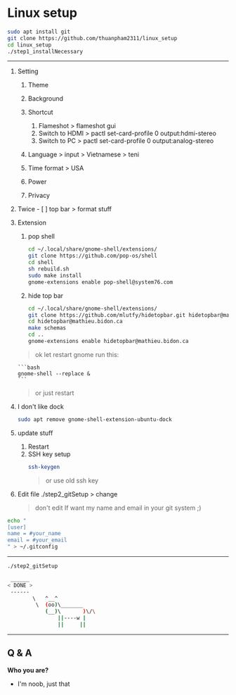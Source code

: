 # Linux setup

```bash
sudo apt install git
git clone https://github.com/thuanpham2311/linux_setup
cd linux_setup
./step1_installNecessary
```

---

1.  Setting

    1. Theme
    2. Background
    3. Shortcut

       1. Flameshot > flameshot gui
       2. Switch to HDMI > pactl set-card-profile 0 output:hdmi-stereo
       3. Switch to PC > pactl set-card-profile 0 output:analog-stereo

    4. Language > input > Vietnamese > teni
    5. Time format > USA
    6. Power
    7. Privacy

2.  Twice - [ ] top bar > format stuff

3.  Extension

    1. pop shell

       ```bash
       cd ~/.local/share/gnome-shell/extensions/
       git clone https://github.com/pop-os/shell
       cd shell
       sh rebuild.sh
       sudo make install
       gnome-extensions enable pop-shell@system76.com
       ```

    2. hide top bar

       ```bash
       cd ~/.local/share/gnome-shell/extensions/
       git clone https://github.com/mlutfy/hidetopbar.git hidetopbar@mathieu.bidon.ca
       cd hidetopbar@mathieu.bidon.ca
       make schemas
       cd ..
       gnome-extensions enable hidetopbar@mathieu.bidon.ca
       ```

    > ok let restart gnome run this:

        ```bash
        gnome-shell --replace &
        ```

    > or just restart

4.  I don't like dock

    ```bash
    sudo apt remove gnome-shell-extension-ubuntu-dock
    ```

5.  update stuff
    1. Restart
    2. SSH key setup
       ```bash
       ssh-keygen
       ```
       > or use old ssh key
6.  Edit file ./step2_gitSetup > change
    > don't edit If want my name and email in your git system ;)

```bash
echo "
[user]
name = #your_name
email = #your_email
" > ~/.gitconfig
```

---

```bash
./step2_gitSetup
```

```bash
 ______
< DONE >
 ------
        \   ^__^
         \  (oo)\_______
            (__)\       )\/\
                ||----w |
                ||     ||
```

---

## Q & A

**Who you are?**

- I'm noob, just that
